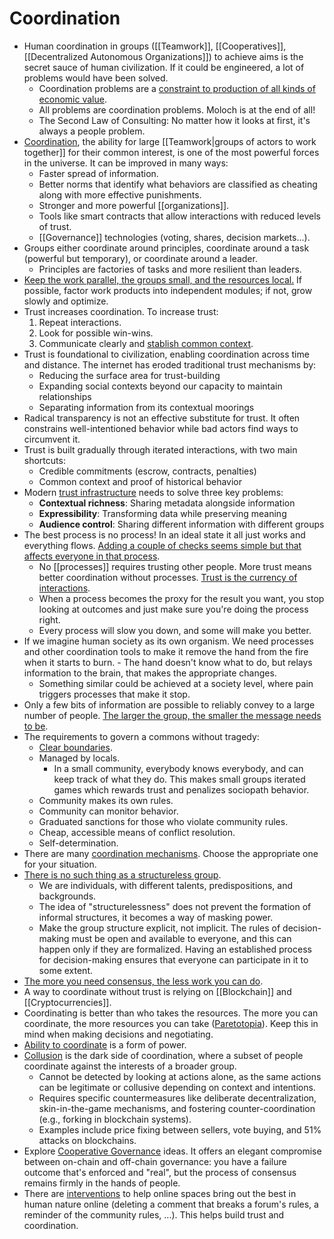 # Coordination

- Human coordination in groups ([[Teamwork]], [[Cooperatives]], [[Decentralized Autonomous Organizations]]) to achieve aims is the secret sauce of human civilization. If it could be engineered, a lot of problems would have been solved.
  - Coordination problems are a [constraint to production of all kinds of economic value](https://www.lesswrong.com/posts/P6fSj3t4oApQQTB7E/coordination-as-a-scarce-resource).
  - All problems are coordination problems. Moloch is at the end of all!
  - The Second Law of Consulting: No matter how it looks at first, it's always a people problem.
- [Coordination](https://vitalik.eth.limo/general/2020/09/11/coordination.html), the ability for large [[Teamwork|groups of actors to work together]] for their common interest, is one of the most powerful forces in the universe. It can be improved in many ways:
  - Faster spread of information.
  - Better norms that identify what behaviors are classified as cheating along with more effective punishments.
  - Stronger and more powerful [[organizations]].
  - Tools like smart contracts that allow interactions with reduced levels of trust.
  - [[Governance]] technologies (voting, shares, decision markets...).
- Groups either coordinate around principles, coordinate around a task (powerful but temporary), or coordinate around a leader.
  - Principles are factories of tasks and more resilient than leaders.
- [Keep the work parallel, the groups small, and the resources local.](https://codahale.com/work-is-work/) If possible, factor work products into independent modules; if not, grow slowly and optimize.
- Trust increases coordination. To increase trust:
  1. Repeat interactions.
  2. Look for possible win-wins.
  3. Communicate clearly and [stablish common context](https://gestalt.cafe/trust-infrastructure/).
- Trust is foundational to civilization, enabling coordination across time and distance. The internet has eroded traditional trust mechanisms by:
  - Reducing the surface area for trust-building
  - Expanding social contexts beyond our capacity to maintain relationships
  - Separating information from its contextual moorings
- Radical transparency is not an effective substitute for trust. It often constrains well-intentioned behavior while bad actors find ways to circumvent it.
- Trust is built gradually through iterated interactions, with two main shortcuts:
  - Credible commitments (escrow, contracts, penalties)
  - Common context and proof of historical behavior
- Modern [trust infrastructure](https://gestalt.cafe/trust-infrastructure/) needs to solve three key problems:
  - **Contextual richness**: Sharing metadata alongside information
  - **Expressibility**: Transforming data while preserving meaning
  - **Audience control**: Sharing different information with different groups
- The best process is no process! In an ideal state it all just works and everything flows. [Adding a couple of checks seems simple but that affects everyone in that process](https://news.ycombinator.com/item?id=28710193).
  - No [[processes]] requires trusting other people. More trust means better coordination without processes. [Trust is the currency of interactions](https://youtu.be/-vbPXbm8eTw).
  - When a process becomes the proxy for the result you want, you stop looking at outcomes and just make sure you're doing the process right.
  - Every process will slow you down, and some will make you better.
- If we imagine human society as its own organism. We need processes and other coordination tools to make it remove the hand from the fire when it starts to burn.
      - The hand doesn't know what to do, but relays information to the brain, that makes the appropriate changes.
  - Something similar could be achieved at a society level, where pain triggers processes that make it stop.
- Only a few bits of information are possible to reliably convey to a large number of people. [The larger the group, the smaller the message needs to be](https://www.lesswrong.com/posts/4ZvJab25tDebB8FGE/you-get-about-five-words).
- The requirements to govern a commons without tragedy:
  - [Clear boundaries](https://en.wikipedia.org/wiki/Elinor_Ostrom#%22Design_principles_illustrated_by_long-enduring_CPR_(Common_Pool_Resource)_institutions%22).
  - Managed by locals.
    - In a small community, everybody knows everybody, and can keep track of what they do. This makes small groups iterated games which rewards trust and penalizes sociopath behavior.
  - Community makes its own rules.
  - Community can monitor behavior.
  - Graduated sanctions for those who violate community rules.
  - Cheap, accessible means of conflict resolution.
  - Self-determination.
- There are many [coordination mechanisms](https://coordinationmechanisms.gitcoin.co/). Choose the appropriate one for your situation.
- [There is no such thing as a structureless group](https://www.jofreeman.com/joreen/tyranny.htm).
  - We are individuals, with different talents, predispositions, and backgrounds.
  - The idea of "structurelessness" does not prevent the formation of informal structures, it becomes a way of masking power.
  - Make the group structure explicit, not implicit. The rules of decision-making must be open and available to everyone, and this can happen only if they are formalized. Having an established process for decision-making ensures that everyone can participate in it to some extent.
- [The more you need consensus, the less work you can do](http://hintjens.com/blog:100).
- A way to coordinate without trust is relying on [[Blockchain]] and [[Cryptocurrencies]].
- Coordinating is better than who takes the resources. The more you can coordinate, the more resources you can take ([Paretotopia](https://youtu.be/1lqBra8r468)). Keep this in mind when making decisions and negotiating.
- [Ability to coordinate](https://thecompendium.cards/c/coordination-as-form-of-power) is a form of power.
- [Collusion](https://vitalik.eth.limo/general/2019/04/03/collusion.html) is the dark side of coordination, where a subset of people coordinate against the interests of a broader group.
  - Cannot be detected by looking at actions alone, as the same actions can be legitimate or collusive depending on context and intentions.
  - Requires specific countermeasures like deliberate decentralization, skin-in-the-game mechanisms, and fostering counter-coordination (e.g., forking in blockchain systems).
  - Examples include price fixing between sellers, vote buying, and 51% attacks on blockchains.
- Explore [Cooperative Governance](https://nadia.xyz/voting) ideas. It offers an elegant compromise between on-chain and off-chain governance: you have a failure outcome that's enforced and "real", but the process of consensus remains firmly in the hands of people.
- There are [interventions](https://www.prosocialdesign.org/) to help online spaces bring out the best in human nature online (deleting a comment that breaks a forum's rules, a reminder of the community rules, ...). This helps build trust and coordination.
